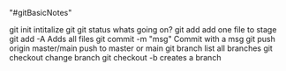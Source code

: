 "#gitBasicNotes" 

git init 		intitalize git
git status 		whats going on?
git add <filename> 	add one file to stage 
git add -A 		Adds all files
git commit -m "msg"	Commit with a msg
git push origin master/main	push to master or main
git branch 		list all branches 
git checkout <name> 	change branch
git checkout -b <name> 	creates a branch
